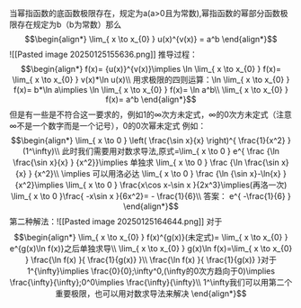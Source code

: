 当幂指函数的底函数极限存在，规定为a(a>0且为常数),幂指函数的幂部分函数极限存在规定为b（b为常数）那么
$$\begin{align*}
\lim_{ x \to x_{0} } u(x)^{v(x)} = a^b 
\end{align*}$$
![[Pasted image 20250125155636.png]]
推导过程：
$$\begin{align*}
f(x)= {u(x)}^{v(x)}\implies \ln \lim_{ x \to x_{0} } f(x)= \lim_{ x \to x_{0} } v(x)*\ln u(x)\\
用求极限的四则运算：\ln \lim_{ x \to x_{0} } f(x)= b*\ln a\implies \ln \lim_{ x \to x_{0} } f(x)= \ln a^b\\
\lim_{ x \to x_{0} } f(x)= a^b 
\end{align*}$$
但是有一些是不符合这一要求的，例如1的∞次方未定式，∞的0次方未定式（注意∞不是一个数字而是一个记号），0的0次幂未定式
例如：
$$\begin{align*}
\lim_{ x \to 0 } \left( \frac{\sin x}{x} \right)^{ \frac{1}{x^2} } (1^\infty)\\
此时我们需要用对数求导法,原式=\lim_{ x \to 0 } e^{ \frac {\ln  \frac{\sin x}{x} } {x^2}}\implies 单独求 \lim_{ x \to 0 }  \frac {\ln  \frac{\sin x}{x} } {x^2}\\
\implies 可以用洛必达 \lim_{ x \to 0 }  \frac {\ln  {\sin x}-\ln{x} } {x^2}\implies \lim_{ x \to 0 } \frac{x\cos x-\sin x }{2x^3}\implies(再洛一次) \lim_{ x \to 0 }\frac{ -x\sin x }{6x^2}= - \frac{1}{6}\\
答案： e^{ -\frac{1}{6} }
\end{align*}$$
第二种解法：![[Pasted image 20250125164644.png]]
对于$$\begin{align*}
\lim_{ x \to x_{0} } f(x)^{g(x)}(未定式)= \lim_{ x \to x_{0} } e^{g(x)\ln f(x)}之后单独求导\\
\lim_{ x \to x_{0} } g(x)\ln f(x)=\lim_{ x \to x_{0} } \frac{\ln f(x) }{ \frac{1}{g(x)} }\\
\frac{\ln f(x) }{ \frac{1}{g(x)} }对于 1^{\infty}\implies \frac{0}{0};\infty^0,(\infty的0次方趋向于0)\implies \frac{\infty}{\infty};0^0\implies \frac{\infty}{\infty}\\
1^\infty我们可以用第二个重要极限，也可以用对数求导法来解决
\end{align*}$$
